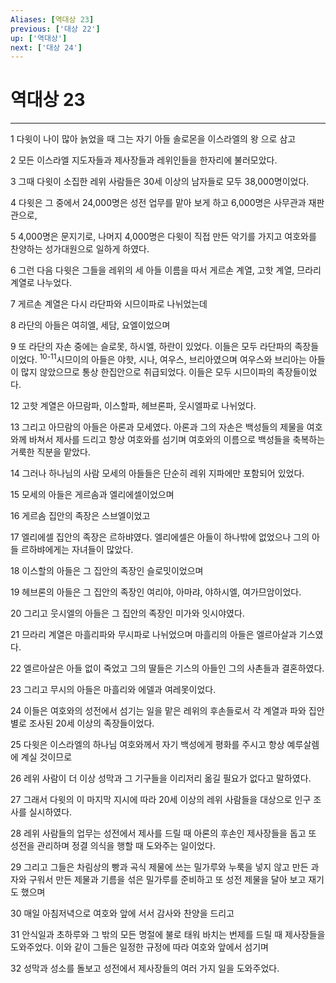 ```yaml
---
Aliases: [역대상 23]
previous: ['대상 22']
up: ['역대상']
next: ['대상 24']
---
```

# 역대상 23

***


1 다윗이 나이 많아 늙었을 때 그는 자기 아들 솔로몬을 이스라엘의 왕 으로 삼고 

2 모든 이스라엘 지도자들과 제사장들과 레위인들을 한자리에 불러모았다. 

3 그때 다윗이 소집한 레위 사람들은 30세 이상의 남자들로 모두 38,000명이었다. 

4 다윗은 그 중에서 24,000명은 성전 업무를 맡아 보게 하고 6,000명은 사무관과 재판관으로, 

5 4,000명은 문지기로, 나머지 4,000명은 다윗이 직접 만든 악기를 가지고 여호와를 찬양하는 성가대원으로 일하게 하였다. 

6 그런 다음 다윗은 그들을 레위의 세 아들 이름을 따서 게르손 계열, 고핫 계열, 므라리 계열로 나누었다. 

7 게르손 계열은 다시 라단파와 시므이파로 나뉘었는데 

8 라단의 아들은 여히엘, 세담, 요엘이었으며 

9 또 라단의 자손 중에는 슬로못, 하시엘, 하란이 있었다. 이들은 모두 라단파의 족장들이었다. <sup class="versenum">10-11</sup>시므이의 아들은 야핫, 시나, 여우스, 브리아였으며 여우스와 브리아는 아들이 많지 않았으므로 통상 한집안으로 취급되었다. 이들은 모두 시므이파의 족장들이었다. 

12 고핫 계열은 아므람파, 이스할파, 헤브론파, 웃시엘파로 나뉘었다. 

13 그리고 아므람의 아들은 아론과 모세였다. 아론과 그의 자손은 백성들의 제물을 여호와께 바쳐서 제사를 드리고 항상 여호와를 섬기며 여호와의 이름으로 백성들을 축복하는 거룩한 직분을 맡았다. 

14 그러나 하나님의 사람 모세의 아들들은 단순히 레위 지파에만 포함되어 있었다. 

15 모세의 아들은 게르솜과 엘리에셀이었으며 

16 게르솜 집안의 족장은 스브엘이었고 

17 엘리에셀 집안의 족장은 르하뱌였다. 엘리에셀은 아들이 하나밖에 없었으나 그의 아들 르하뱌에게는 자녀들이 많았다. 

18 이스할의 아들은 그 집안의 족장인 슬로밋이었으며 

19 헤브론의 아들은 그 집안의 족장인 여리야, 아마랴, 야하시엘, 여가므암이었다. 

20 그리고 웃시엘의 아들은 그 집안의 족장인 미가와 잇시야였다. 

21 므라리 계열은 마흘리파와 무시파로 나뉘었으며 마흘리의 아들은 엘르아살과 기스였다. 

22 엘르아살은 아들 없이 죽었고 그의 딸들은 기스의 아들인 그의 사촌들과 결혼하였다. 

23 그리고 무시의 아들은 마흘리와 에델과 여레못이었다. 

24 이들은 여호와의 성전에서 섬기는 일을 맡은 레위의 후손들로서 각 계열과 파와 집안별로 조사된 20세 이상의 족장들이었다. 

25 다윗은 이스라엘의 하나님 여호와께서 자기 백성에게 평화를 주시고 항상 예루살렘에 계실 것이므로 

26 레위 사람이 더 이상 성막과 그 기구들을 이리저리 옮길 필요가 없다고 말하였다. 

27 그래서 다윗의 이 마지막 지시에 따라 20세 이상의 레위 사람들을 대상으로 인구 조사를 실시하였다. 

28 레위 사람들의 업무는 성전에서 제사를 드릴 때 아론의 후손인 제사장들을 돕고 또 성전을 관리하며 정결 의식을 행할 때 도와주는 일이었다. 

29 그리고 그들은 차림상의 빵과 곡식 제물에 쓰는 밀가루와 누룩을 넣지 않고 만든 과자와 구워서 만든 제물과 기름을 섞은 밀가루를 준비하고 또 성전 제물을 달아 보고 재기도 했으며 

30 매일 아침저녁으로 여호와 앞에 서서 감사와 찬양을 드리고 

31 안식일과 초하루와 그 밖의 모든 명절에 불로 태워 바치는 번제를 드릴 때 제사장들을 도와주었다. 이와 같이 그들은 일정한 규정에 따라 여호와 앞에서 섬기며 

32 성막과 성소를 돌보고 성전에서 제사장들의 여러 가지 일을 도와주었다.
